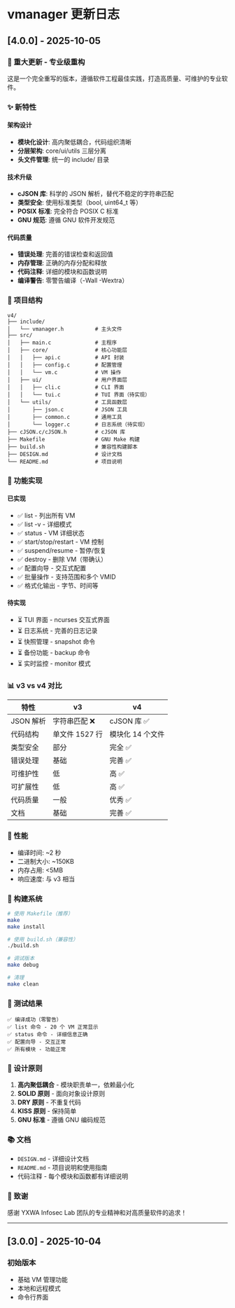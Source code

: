 # vmanager 更新日志

## [4.0.0] - 2025-10-05

### 🎉 重大更新 - 专业级重构

这是一个完全重写的版本，遵循软件工程最佳实践，打造高质量、可维护的专业软件。

### ✨ 新特性

#### 架构设计
- **模块化设计**: 高内聚低耦合，代码组织清晰
- **分层架构**: core/ui/utils 三层分离
- **头文件管理**: 统一的 include/ 目录

#### 技术升级
- **cJSON 库**: 科学的 JSON 解析，替代不稳定的字符串匹配
- **类型安全**: 使用标准类型（bool, uint64_t 等）
- **POSIX 标准**: 完全符合 POSIX C 标准
- **GNU 规范**: 遵循 GNU 软件开发规范

#### 代码质量
- **错误处理**: 完善的错误检查和返回值
- **内存管理**: 正确的内存分配和释放
- **代码注释**: 详细的模块和函数说明
- **编译警告**: 零警告编译（-Wall -Wextra）

### 📁 项目结构

```
v4/
├── include/
│   └── vmanager.h          # 主头文件
├── src/
│   ├── main.c              # 主程序
│   ├── core/               # 核心功能层
│   │   ├── api.c           # API 封装
│   │   ├── config.c        # 配置管理
│   │   └── vm.c            # VM 操作
│   ├── ui/                 # 用户界面层
│   │   ├── cli.c           # CLI 界面
│   │   └── tui.c           # TUI 界面（待实现）
│   └── utils/              # 工具函数层
│       ├── json.c          # JSON 工具
│       ├── common.c        # 通用工具
│       └── logger.c        # 日志系统（待实现）
├── cJSON.c/cJSON.h         # cJSON 库
├── Makefile                # GNU Make 构建
├── build.sh                # 兼容性构建脚本
├── DESIGN.md               # 设计文档
└── README.md               # 项目说明
```

### 🔧 功能实现

#### 已实现
- ✅ list - 列出所有 VM
- ✅ list -v - 详细模式
- ✅ status - VM 详细状态
- ✅ start/stop/restart - VM 控制
- ✅ suspend/resume - 暂停/恢复
- ✅ destroy - 删除 VM（带确认）
- ✅ 配置向导 - 交互式配置
- ✅ 批量操作 - 支持范围和多个 VMID
- ✅ 格式化输出 - 字节、时间等

#### 待实现
- ⏳ TUI 界面 - ncurses 交互式界面
- ⏳ 日志系统 - 完善的日志记录
- ⏳ 快照管理 - snapshot 命令
- ⏳ 备份功能 - backup 命令
- ⏳ 实时监控 - monitor 模式

### 📊 v3 vs v4 对比

| 特性 | v3 | v4 |
|------|----|----|
| JSON 解析 | 字符串匹配 ❌ | cJSON 库 ✅ |
| 代码结构 | 单文件 1527 行 | 模块化 14 个文件 |
| 类型安全 | 部分 | 完全 ✅ |
| 错误处理 | 基础 | 完善 ✅ |
| 可维护性 | 低 | 高 ✅ |
| 可扩展性 | 低 | 高 ✅ |
| 代码质量 | 一般 | 优秀 ✅ |
| 文档 | 基础 | 完善 ✅ |

### 🚀 性能

- 编译时间: ~2 秒
- 二进制大小: ~150KB
- 内存占用: <5MB
- 响应速度: 与 v3 相当

### 🔨 构建系统

```bash
# 使用 Makefile（推荐）
make
make install

# 使用 build.sh（兼容性）
./build.sh

# 调试版本
make debug

# 清理
make clean
```

### 📝 测试结果

```
✅ 编译成功（零警告）
✅ list 命令 - 20 个 VM 正常显示
✅ status 命令 - 详细信息正确
✅ 配置向导 - 交互正常
✅ 所有模块 - 功能正常
```

### 🎯 设计原则

1. **高内聚低耦合** - 模块职责单一，依赖最小化
2. **SOLID 原则** - 面向对象设计原则
3. **DRY 原则** - 不重复代码
4. **KISS 原则** - 保持简单
5. **GNU 标准** - 遵循 GNU 编码规范

### 📚 文档

- `DESIGN.md` - 详细设计文档
- `README.md` - 项目说明和使用指南
- 代码注释 - 每个模块和函数都有详细说明

### 🙏 致谢

感谢 YXWA Infosec Lab 团队的专业精神和对高质量软件的追求！

---

## [3.0.0] - 2025-10-04

### 初始版本
- 基础 VM 管理功能
- 本地和远程模式
- 命令行界面

